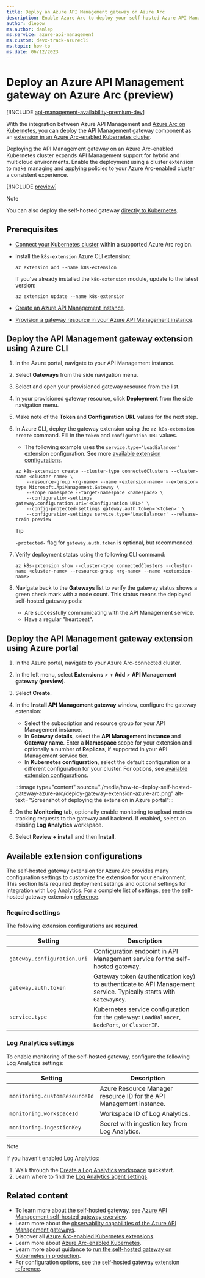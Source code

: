```yaml
---
title: Deploy an Azure API Management gateway on Azure Arc
description: Enable Azure Arc to deploy your self-hosted Azure API Management gateway. 
author: dlepow
ms.author: danlep
ms.service: azure-api-management
ms.custom: devx-track-azurecli
ms.topic: how-to 
ms.date: 06/12/2023
---
```


# Deploy an Azure API Management gateway on Azure Arc (preview)

[!INCLUDE [api-management-availability-premium-dev](../../includes/api-management-availability-premium-dev.md)]

With the integration between Azure API Management and [Azure Arc on Kubernetes](/azure/azure-arc/kubernetes/overview), you can deploy the API Management gateway component as an [extension in an Azure Arc-enabled Kubernetes cluster](/azure/azure-arc/kubernetes/extensions). 

Deploying the API Management gateway on an Azure Arc-enabled Kubernetes cluster expands API Management support for hybrid and multicloud environments. Enable the deployment using a cluster extension to make managing and applying policies to your Azure Arc-enabled cluster a consistent experience.

[!INCLUDE [preview](./includes/preview/preview-callout-self-hosted-gateway-azure-arc.md)]

> [!NOTE]
> You can also deploy the self-hosted gateway [directly to Kubernetes](./how-to-deploy-self-hosted-gateway-azure-kubernetes-service.md).

## Prerequisites

* [Connect your Kubernetes cluster](/azure/azure-arc/kubernetes/quickstart-connect-cluster) within a supported Azure Arc region.
* Install the `k8s-extension` Azure CLI extension:

    ```azurecli
    az extension add --name k8s-extension
    ```
    If you've already installed the `k8s-extension` module, update to the latest version:

    ```azurecli
    az extension update --name k8s-extension
    ```
* [Create an Azure API Management instance](./get-started-create-service-instance.md).
* [Provision a gateway resource in your Azure API Management instance](./api-management-howto-provision-self-hosted-gateway.md).

## Deploy the API Management gateway extension using Azure CLI

1. In the Azure portal, navigate to your API Management instance.
1. Select **Gateways** from the side navigation menu.
1. Select and open your provisioned gateway resource from the list.
1. In your provisioned gateway resource, click **Deployment** from the side navigation menu.
1. Make note of the **Token** and **Configuration URL** values for the next step.
1. In Azure CLI, deploy the gateway extension using the `az k8s-extension create` command. Fill in the `token` and `configuration URL` values.
    * The following example uses the `service.type='LoadBalancer'` extension configuration. See more [available extension configurations](#available-extension-configurations).

    ```azurecli
    az k8s-extension create --cluster-type connectedClusters --cluster-name <cluster-name> \
        --resource-group <rg-name> --name <extension-name> --extension-type Microsoft.ApiManagement.Gateway \
        --scope namespace --target-namespace <namespace> \
        --configuration-settings gateway.configuration.uri='<Configuration URL>' \
        --config-protected-settings gateway.auth.token='<token>' \
        --configuration-settings service.type='LoadBalancer' --release-train preview
    ```

    > [!TIP]
    > `-protected-` flag for `gateway.auth.token` is optional, but recommended. 

1. Verify deployment status using the following CLI command:
    ```azurecli
    az k8s-extension show --cluster-type connectedClusters --cluster-name <cluster-name> --resource-group <rg-name> --name <extension-name>
    ```
1. Navigate back to the **Gateways** list to verify the gateway status shows a green check mark with a node count. This status means the deployed self-hosted gateway pods:
    * Are successfully communicating with the API Management service.
    * Have a regular "heartbeat".

## Deploy the API Management gateway extension using Azure portal

1. In the Azure portal, navigate to your Azure Arc-connected cluster.
1. In the left menu, select **Extensions** > **+ Add** > **API Management gateway (preview)**.
1. Select **Create**.
1. In the **Install API Management gateway** window, configure the gateway extension:
    * Select the subscription and resource group for your API Management instance.
    * In **Gateway details**, select the **API Management instance** and **Gateway name**. Enter a **Namespace** scope for your extension and optionally a number of **Replicas**, if supported in your API Management service tier.
    * In **Kubernetes configuration**, select the default configuration or a different configuration for your cluster. For options, see [available extension configurations](#available-extension-configurations).

    :::image type="content" source="./media/how-to-deploy-self-hosted-gateway-azure-arc/deploy-gateway-extension-azure-arc.png" alt-text="Screenshot of deploying the extension in Azure portal":::

1. On the **Monitoring** tab, optionally enable monitoring to upload metrics tracking requests to the gateway and backend. If enabled, select an existing **Log Analytics** workspace.
1. Select **Review + install** and then **Install**.

## Available extension configurations

The self-hosted gateway extension for Azure Arc provides many configuration settings to customize the extension for your environment. This section lists required deployment settings and optional settings for integration with Log Analytics. For a complete list of settings, see the self-hosted gateway extension [reference](self-hosted-gateway-arc-reference.md).

### Required settings

The following extension configurations are **required**.

| Setting | Description |
| ------- | ----------- | 
| `gateway.configuration.uri` | Configuration endpoint in API Management service for the self-hosted gateway. |
| `gateway.auth.token` | Gateway token (authentication key) to authenticate to API Management service. Typically starts with `GatewayKey`. | 
| `service.type` | Kubernetes service configuration for the gateway: `LoadBalancer`, `NodePort`, or `ClusterIP`. |

### Log Analytics settings

To enable monitoring of the self-hosted gateway, configure the following Log Analytics settings:

| Setting | Description |
| ------- | ----------- | 
| `monitoring.customResourceId` | Azure Resource Manager resource ID for the API Management instance. |
| `monitoring.workspaceId` | Workspace ID of Log Analytics. | 
| `monitoring.ingestionKey` | Secret with ingestion key from Log Analytics. |

> [!NOTE]
> If you haven't enabled Log Analytics: 
> 1. Walk through the [Create a Log Analytics workspace](/azure/azure-monitor/logs/quick-create-workspace) quickstart. 
> 1. Learn where to find the [Log Analytics agent settings](/azure/azure-monitor/agents/log-analytics-agent).

## Related content

* To learn more about the self-hosted gateway, see [Azure API Management self-hosted gateway overview](self-hosted-gateway-overview.md).
* Learn more about the [observability capabilities of the Azure API Management gateways](observability.md).
* Discover all [Azure Arc-enabled Kubernetes extensions](/azure/azure-arc/kubernetes/extensions). 
* Learn more about [Azure Arc-enabled Kubernetes](/azure/azure-arc/kubernetes/overview).
* Learn more about guidance to [run the self-hosted gateway on Kubernetes in production](how-to-self-hosted-gateway-on-kubernetes-in-production.md).
* For configuration options, see the self-hosted gateway extension [reference](self-hosted-gateway-arc-reference.md).